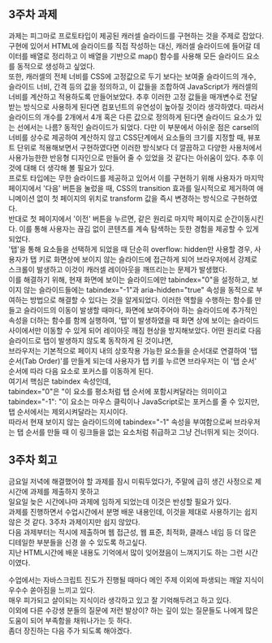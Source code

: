 ## 3주차 과제

과제는 피그마로 프로토타입이 제공된 캐러셀 슬라이드를 구현하는 것을 주제로 잡았다.  
구현에 있어서 HTML에 슬라이드를 직접 작성하는 대신, 캐러셀 슬라이드에 들어갈 데이터를 배열로 정리하고 이 배열을 기반으로 map() 함수를 사용해 모든  슬라이드 요소를 동적으로 생성하고 싶었다.  
또한, 캐러셀의 전체 너비를 CSS에 고정값으로 두기 보다는 보여줄 슬라이드의 개수, 슬라이드 너비, 간격 등의 값을 정의하고, 이 값들을 조합하여  JavaScript가 캐러셀의 너비를 계산하고 적용하도록 만들어보았다. 추후 이러한 고정 값들을 매개변수로 전달 받는 방식으로 사용하게 된다면 컴포넌트의  유연성이 높아질 것이라 생각하였다. 따라서 슬라이드의 개수를 2개에서 4개 혹은 다른 값으로 정의하게 된다면 슬라이드 요소가 있는 선에서는 나름? 동적인  슬라이드가 되었다. 다만 이 부분에서 아쉬운 점은 carsel의 너비를 상수로 제공하여 계산하지 않고 CSS단계에서 요소들의 크기를 지정할 때, 뷰포트 단위로 적용해보면서 구현하였다면 이러한 방식보다 더 깔끔하고 다양한 사용처에서 사용가능한한 반응형 디자인으로 만들어 줄 수 있었을 것 같다는 아쉬움이 있다. 추후 이것에 대해 더 생각해 볼 필요가 있다.  
프로토 타입에는 무한 슬라이드를 제공하고 있어서 이를 구현하기 위해 사용자가 마지막 페이지에서 '다음' 버튼을 눌렀을 때, CSS의 transition 효과를  일시적으로 제거하여 애니메이션 없이 첫 페이지의 위치로 transform 값을 즉시 변경하는 방식으로 구현하였다.  
반대로 첫 페이지에서 '이전' 버튼을 누르면, 같은 원리로 마지막 페이지로 순간이동시킨다. 이를 통해 사용자는 끊김 없이 콘텐츠를 계속 탐색하는 듯한 경험을 제공할 수 있게되었다.  
'탭'을 통해 요소들을 선택하게 되었을 때 단순히 overflow: hidden만 사용할 경우, 사용자가 탭 키로 화면상에 보이지 않는 슬라이드에 접근하게 되어  브라우저에서 강제로 스크롤이 발생하고 이것이 캐러셀 레이아웃을 깨뜨리는는 문제가 발생했다.  
이를 해결하기 위해, 현재 화면에 보이는 슬라이드에만 tabindex="0"을 설정하고, 보이지 않는 슬라이드들에는 tabindex="-1"과 aria-hidden="true" 속성을 동적으로 부여하는 방법으로 해결할 수 있다는 것을 알게되었다. 이러한 역할을 수행하는 함수를 만들고 슬라이드의 이동이 발생할 때마다, 화면에 보여주어야  하는 슬라이드에 추가적인 속성을 더하는 함수를 함께 실행하여, '탭'이 발생하였을 때 화면 상에 보이는 슬라이드 사이에서만 이동할 수 있게 되어 레이아웃  깨짐 현상을 방지해보았다. 어떤 원리로 다음 슬라이드로 탭이 발생하지 않도록 동작하게 된 것이냐면,  
브라우저는 기본적으로 페이지 내의 상호작용 가능한 요소들을 순서대로 연결하여 '탭 순서(Tab Order)'를 만들게 되는데 사용자가 탭 키를 누르면 브라우저는  이 '탭 순서' 순서에 따라 다음 요소로 포커스를 이동하게 된다.  
여기서 핵심은 tabindex 속성인데,  
tabindex="0"은 "이 요소를 평소처럼 탭 순서에 포함시켜달라는 의미이고  
tabindex="-1": "이 요소는 마우스 클릭이나 JavaScript로는 포커스를 줄 수 있지만, 탭 순서에서는 제외시켜달라는 지시이다.  
따라서 현재 보이지 않는 슬라이드의에 tabindex="-1" 속성을 부여함으로써 브라우저는 탭 순서를 만들 때 이 링크들을 없는 요소처럼 취급하고 그냥 건너뛰게  되는 것이다.  



## 3주차 회고
금요일 저녁에 해결했어야 할 과제를 잠시 미뤄두었다가, 주말에 급히 생긴 사정으로 제시간에 과제를 제출하지 못하고  
일요일 늦은 시간에나마 과제에 임하게 되었는데 이것은 반성할 필요가 있다.  
과제를 진행하면서 수업시간에서 분명 배운 내용인데, 이것을 제대로 사용하기는 쉽지 않은 것 같다. 3주차 과제이지만 쉽지 않았다.  
다음 과제부터는 적시에 제출하며 웹 접근성, 웹 표준, 최적화, 클래스 네임 등 더 많은 디테일한 부분들을 신경 쓸 수 있도록 하고싶다.  
지난 HTML시간에 배운 내용도 기억에서 많이 잊어졌음이 느껴지기도 하는 그런 시간이였다.  

수업에서는 자바스크립트 진도가 진행될 때마다 메인 주제 이외에 파생되는 깨알 지식이 우수수 쏟아짐을 느끼고 있다.  
매우 피가되고 살이되는 지식이라 생각하고 있고 잘 기억해두려고 하고 있다.  
이외에 다른 수강생 분들의 질문에 저런 발상이? 하는 깊이 있는 질문들도 나에게 많은 도움이 되어 부족함을 채워나가는 듯 하다.  
좀더 장진하는 다음 주가 되도록 해야겠다.  

